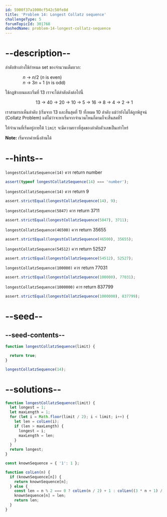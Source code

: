 ```yaml
---
id: 5900f37a1000cf542c50fe8d
title: 'Problem 14: Longest Collatz sequence'
challengeType: 5
forumTopicId: 301768
dashedName: problem-14-longest-collatz-sequence
---
```


# --description--

ลำดับข้างล่างใช้กำหนด set ของจำนวนเต็มบวก:

<div style='padding-left: 4em;'><var>n</var> → <var>n</var>/2 (<var>n</var> is even)</div>

<div style='padding-left: 4em;'><var>n</var> → 3<var>n</var> + 1 (<var>n</var> is odd)</div>

ใช้กฎข้างบนและเริ่มที่ 13 เราจะได้ลำดับดังต่อไปนี้

<div style='text-align: center;'>13 → 40 → 20 → 10 → 5 → 16 → 8 → 4 → 2 → 1</div>

เราสามารถเห็นลำดับ (เริ่มจาก 13 และสิ้นสุดที่ 1) ทั้งหมด 10 ลำดับ แม้ว่ายังไม่ได้ถูกพิสูจน์ (Collatz Problem) แต่ไม่ว่าจะหาเริ่มจากจำนวนไหนก็ตามก็จะสิ้นสดที่1

ให้จำนวนที่เริ่มอยู่ภายใต้ `limit` จะมีความยาวที่สุดของลำดับตัวเลขเป็นเท่าไหร่

**Note:** เริ่มจากค่าหนึ่งล้านได้

# --hints--

`longestCollatzSequence(14)` ควร return number

```js
assert(typeof longestCollatzSequence(14) === 'number');
```

`longestCollatzSequence(14)` ควร return 9

```js
assert.strictEqual(longestCollatzSequence(14), 9);
```

`longestCollatzSequence(5847)` ควร return 3711

```js
assert.strictEqual(longestCollatzSequence(5847), 3711);
```

`longestCollatzSequence(46500)` ควร return 35655

```js
assert.strictEqual(longestCollatzSequence(46500), 35655);
```

`longestCollatzSequence(54512)` ควร return 52527

```js
assert.strictEqual(longestCollatzSequence(54512), 52527);
```

`longestCollatzSequence(100000)` ควร return 77031

```js
assert.strictEqual(longestCollatzSequence(100000), 77031);
```

`longestCollatzSequence(1000000)` ควร return 837799

```js
assert.strictEqual(longestCollatzSequence(1000000), 837799);
```

# --seed--

## --seed-contents--

```js
function longestCollatzSequence(limit) {

  return true;
}

longestCollatzSequence(14);
```

# --solutions--

```js
function longestCollatzSequence(limit) {
  let longest = 1;
  let maxLength = 1;
  for (let i = Math.floor(limit / 2); i < limit; i++) {
    let len = colLen(i);
    if (len > maxLength) {
      longest = i;
      maxLength = len;
    }
  }
  return longest;
}

const knownSequence = { '1': 1 };

function colLen(n) {
  if (knownSequence[n]) {
    return knownSequence[n];
  } else {
    const len = n % 2 === 0 ? colLen(n / 2) + 1 : colLen((3 * n + 1) / 2) + 2;
    knownSequence[n] = len;
    return len;
  }
}
```
